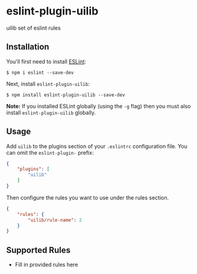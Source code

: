 # eslint-plugin-uilib

uilib set of eslint rules

## Installation

You'll first need to install [ESLint](http://eslint.org):

```
$ npm i eslint --save-dev
```

Next, install `eslint-plugin-uilib`:

```
$ npm install eslint-plugin-uilib --save-dev
```

**Note:** If you installed ESLint globally (using the `-g` flag) then you must also install `eslint-plugin-uilib` globally.

## Usage

Add `uilib` to the plugins section of your `.eslintrc` configuration file. You can omit the `eslint-plugin-` prefix:

```json
{
    "plugins": [
        "uilib"
    ]
}
```


Then configure the rules you want to use under the rules section.

```json
{
    "rules": {
        "uilib/rule-name": 2
    }
}
```

## Supported Rules

* Fill in provided rules here





